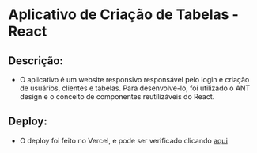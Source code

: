 # Aplicativo de Criação de Tabelas - React

## Descrição:
- O aplicativo é um website responsivo responsável pelo login e criação de usuários, clientes e tabelas. Para desenvolve-lo, foi utilizado o ANT design e o conceito de componentes reutilizáveis do React.

## Deploy:
- O deploy foi feito no Vercel, e pode ser verificado clicando [aqui](https://products-table-frontend.vercel.app/)

